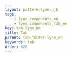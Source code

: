 ```yaml
---
layout: pattern-lyne.njk
tags: 
    - lyne_components_en
    - lyne_components_tab_en
key: tab-lyne_en
title: Tab
parent: tab-folder-lyne_en
keywords: tab
order: 620
---
```

